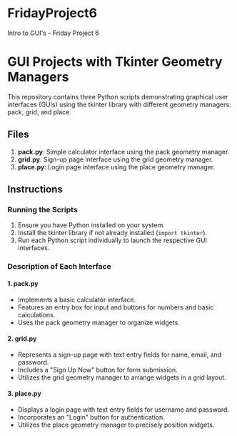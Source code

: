 # FridayProject6
Intro to GUI's - Friday Project 6


# GUI Projects with Tkinter Geometry Managers

This repository contains three Python scripts demonstrating graphical user interfaces (GUIs) using the tkinter library with different geometry managers: pack, grid, and place.

## Files

1. **pack.py**: Simple calculator interface using the pack geometry manager.
2. **grid.py**: Sign-up page interface using the grid geometry manager.
3. **place.py**: Login page interface using the place geometry manager.

## Instructions

### Running the Scripts
1. Ensure you have Python installed on your system.
2. Install the tkinter library if not already installed (`import tkinter`).
3. Run each Python script individually to launch the respective GUI interfaces.

### Description of Each Interface

#### 1. pack.py
- Implements a basic calculator interface.
- Features an entry box for input and buttons for numbers and basic calculations.
- Uses the pack geometry manager to organize widgets.

#### 2. grid.py
- Represents a sign-up page with text entry fields for name, email, and password.
- Includes a "Sign Up Now" button for form submission.
- Utilizes the grid geometry manager to arrange widgets in a grid layout.

#### 3. place.py
- Displays a login page with text entry fields for username and password.
- Incorporates an "Login" button for authentication.
- Utilizes the place geometry manager to precisely position widgets.
